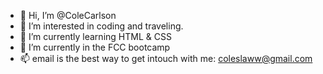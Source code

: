 - 👋 Hi, I’m @ColeCarlson
- 👀 I’m interested in coding and traveling.
- 🌱 I’m currently learning HTML & CSS
- 💞️ I’m currently in the FCC bootcamp
- 📫 email is the best way to get intouch with me: coleslaww@gmail.com

<!---
ColeCarlson/ColeCarlson is a ✨ special ✨ repository because its `README.md` (this file) appears on your GitHub profile.
You can click the Preview link to take a look at your changes.
--->
